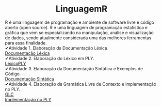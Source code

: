 <h1 align="center"> LinguagemR </h1>

R é uma linguagem de programação e ambiente de software livre
e código aberto (open source). R é uma linguagem de programação 
estatística e gráfica que vem se especializando na manipulação, análise
e visualização de dados, sendo atualmente considerada uma das melhores
ferramentas para essa finalidade. <br>
✔Atividade 1. Elaboração da Documentação Léxica. <br>
[Documentação Léxica](https://github.com/JessicaPortilio/LinguagemR/blob/main/documentos/Documenta%C3%A7%C3%A3o%20R.pdf) <br>
✔Atividade 2. Elaboração do Léxico em PLY. <br>
[LexicoPLY](https://github.com/JessicaPortilio/LinguagemR/blob/main/ExpressionLanguageLex.py.py)<br>
✔Atividade 3. Elaboração da Documentação Sintática e Exemplos de Código. <br>
[Documentação Sintática](https://github.com/JessicaPortilio/LinguagemR/blob/main/documentos/Documenta%C3%A7%C3%A3o%20Sint%C3%A1tica%20da%20Linguagem%20R.pdf)<br>
✔Atividade 4. Elaboração da Gramática Livre de Contexto e implementação no PLY. <br>
[GLC](https://github.com/JessicaPortilio/LinguagemR/blob/main/documentos/GLC%20da%20Linguagem%20de%20Programa%C3%A7%C3%A3o%20R.pdf)<br>
[Implementação no PLY](https://github.com/JessicaPortilio/LinguagemR/blob/main/ExpressionLanguageParser.py)<br>
<br>
